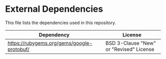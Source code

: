 # External Dependencies

This file lists the dependencies used in this repository.

| Dependency | License |
|-|-|
| https://rubygems.org/gems/google-protobuf/ | BSD 3-Clause "New" or "Revised" License |
